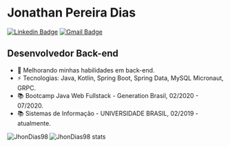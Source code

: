 

<!--
### Hi there 👋
**JhonDias98/JhonDias98** is a ✨ _special_ ✨ repository because its `README.md` (this file) appears on your GitHub profile.

Here are some ideas to get you started:

- 🔭 I’m currently working on ...
- 🌱 I’m currently learning ...
- 👯 I’m looking to collaborate on ...
- 🤔 I’m looking for help with ...
- 💬 Ask me about ...
- 📫 How to reach me: ...
- 😄 Pronouns: ...
- ⚡ Fun fact: ...
-->

# Jonathan Pereira Dias
[![Linkedin Badge](https://img.shields.io/badge/-jonathanpdias-blue?style=flat-square&logo=Linkedin&logoColor=white&link=https://www.linkedin.com/in/jonathanpdias/)](https://www.linkedin.com/in/jonathanpdias/)
[![Gmail Badge](https://img.shields.io/badge/-jonathan.dias.p98@gmail.com-c14438?style=flat-square&logo=Gmail&logoColor=white&link=mailto:jonathan.dias.p98@gmail.com)](mailto:jonathan.dias.p98@gmail.com)

## Desenvolvedor Back-end

- 🌱 Melhorando minhas habilidades em back-end.
- ⚡ Tecnologias: Java, Kotlin, Spring Boot, Spring Data, MySQL Micronaut, GRPC.
- 📚 Bootcamp Java Web Fullstack - Generation Brasil, 02/2020 - 07/2020.
- 📚 Sistemas de Informação - UNIVERSIDADE BRASIL, 02/2019 - atualmente.

<p><img align="left" src="https://github-readme-stats.vercel.app/api?username=JhonDias98&show_icons=true&theme=dark&locale=en&include_all_commits=true" alt="JhonDias98" /></p>
<p><img align="center" src="https://github-readme-stats.vercel.app/api/top-langs?username=JhonDias98&show_icons=true&theme=dark&langs_count=8&layout=compact" alt="JhonDias98 stats" /></p>
